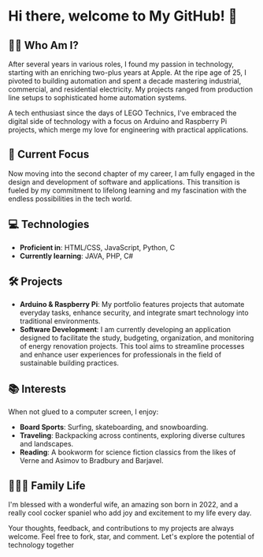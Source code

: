 # Hi there, welcome to My GitHub! 👋


## 🙋‍♂️ Who Am I?
After several years in various roles, I found my passion in technology, starting with an enriching two-plus years at Apple. At the ripe age of 25, I pivoted to building automation and spent a decade mastering industrial, commercial, and residential electricity. My projects ranged from production line setups to sophisticated home automation systems.

A tech enthusiast since the days of LEGO Technics, I've embraced the digital side of technology with a focus on Arduino and Raspberry Pi projects, which merge my love for engineering with practical applications.

## 🚀 Current Focus
Now moving into the second chapter of my career, I am fully engaged in the design and development of software and applications. This transition is fueled by my commitment to lifelong learning and my fascination with the endless possibilities in the tech world.

## 💻 Technologies
- **Proficient in**: HTML/CSS, JavaScript, Python, C
- **Currently learning**: JAVA, PHP, C#

## 🛠️ Projects
- **Arduino & Raspberry Pi**: My portfolio features projects that automate everyday tasks, enhance security, and integrate smart technology into traditional environments.
- **Software Development**: I am currently developing an application designed to facilitate the study, budgeting, organization, and monitoring of energy renovation projects. This tool aims to streamline processes and enhance user experiences for professionals in the field of sustainable building practices.

## 📚 Interests
When not glued to a computer screen, I enjoy:
- **Board Sports**: Surfing, skateboarding, and snowboarding.
- **Traveling**: Backpacking across continents, exploring diverse cultures and landscapes.
- **Reading**: A bookworm for science fiction classics from the likes of Verne and Asimov to Bradbury and Barjavel.

## 👨‍👩‍👦 Family Life
I'm blessed with a wonderful wife, an amazing son born in 2022, and a really cool cocker spaniel who add joy and excitement to my life every day.

Your thoughts, feedback, and contributions to my projects are always welcome. Feel free to fork, star, and comment. Let's explore the potential of technology together
